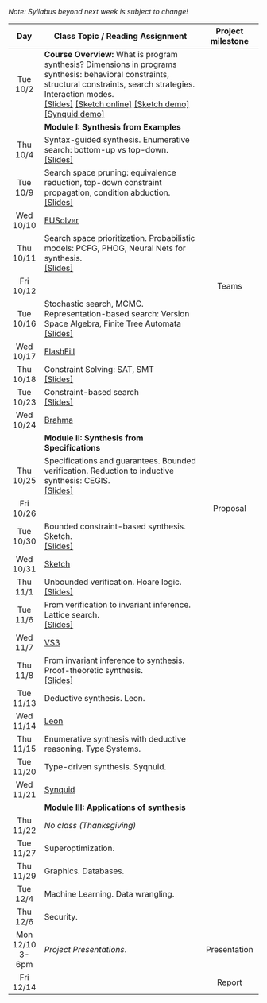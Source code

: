 *Note: Syllabus beyond next week is subject to change!*

| Day           | Class Topic / Reading Assignment | Project milestone |
|:-------------:| ----- | :-------:|
|Tue<br/> 10/2 |**Course Overview:** What is program synthesis? Dimensions in programs synthesis: behavioral constraints, structural constraints, search strategies. Interaction modes.<br/>[\[Slides\]](../blob/master/lectures/Lecture01.pdf) [\[Sketch online\]](http://sketch1.csail.mit.edu/demo/pages/sketchexp) [\[Sketch demo\]](http://people.csail.mit.edu/asolar/gal/isolateRightmost.sk.html) [\[Synquid demo\]](http://comcom.csail.mit.edu/demos/#intersection)| |
| |**Module I: Synthesis from Examples** | |
|Thu<br/> 10/4  |Syntax-guided synthesis. Enumerative search: bottom-up vs top-down.<br/>[\[Slides\]](../blob/master/lectures/Lecture02.pdf) | | 
|Tue<br/> 10/9 |Search space pruning: equivalence reduction, top-down constraint propagation, condition abduction.<br/>[\[Slides\]](../blob/master/lectures/Lecture03.pdf)| |
|Wed<br/> 10/10  | [EUSolver](Reading-List#week-1-eusolver) | | 
|Thu<br/> 10/11 |Search space prioritization. Probabilistic models: PCFG, PHOG, Neural Nets for synthesis. <br/>[\[Slides\]](../blob/master/lectures/Lecture04.pdf)| |
|Fri<br/> 10/12  | | Teams |
|Tue<br/> 10/16 |Stochastic search, MCMC. Representation-based search: Version Space Algebra, Finite Tree Automata<br/>[\[Slides\]](../blob/master/lectures/Lecture05.pdf)| |
|Wed<br/> 10/17 | [FlashFill](Reading-List#week-2-flashfill) | | 
|Thu<br/> 10/18 |Constraint Solving: SAT, SMT<br/>[\[Slides\]](../blob/master/lectures/Lecture06.pdf)| |
|Tue<br/> 10/23 |Constraint-based search<br/>[\[Slides\]](../blob/master/lectures/Lecture07.pdf)| |
|Wed<br/> 10/24 |[Brahma](Reading-List#week-3-brahma) | | 
||**Module II: Synthesis from Specifications**| |
|Thu<br/> 10/25 |Specifications and guarantees. Bounded verification. Reduction to inductive synthesis: CEGIS.<br/>[\[Slides\]](../blob/master/lectures/Lecture08.pdf)| |
|Fri<br/> 10/26  | | Proposal |
|Tue<br/> 10/30 |Bounded constraint-based synthesis. Sketch.<br/>[\[Slides\]](../blob/master/lectures/Lecture09.pdf)| |
|Wed<br/> 10/31 |[Sketch](Reading-List#week-4-sketch) | | 
|Thu<br/> 11/1 |Unbounded verification. Hoare logic.<br/>[\[Slides\]](../blob/master/lectures/Lecture10.pdf)| |
|Tue<br/> 11/6  |From verification to invariant inference. Lattice search.<br/>[\[Slides\]](../blob/master/lectures/Lecture11.pdf)| |
|Wed<br/> 11/7  |[VS3](Reading-List#week-5-vs3) | | 
|Thu<br/> 11/8  |From invariant inference to synthesis. Proof-theoretic synthesis.<br/>[\[Slides\]](../blob/master/lectures/Lecture12.pdf)| |
|Tue<br/> 11/13  |Deductive synthesis. Leon.<!--<br/>[\[Slides\]](../blob/master/lectures/Lecture13.pdf)-->| | |
|Wed<br/> 11/14  |[Leon](Reading-List#week-6-leon) | | 
|Thu<br/> 11/15 |Enumerative synthesis with deductive reasoning. Type Systems.<!--<br/>[\[Slides\]](../blob/master/lectures/Lecture14.pdf)-->| |
|Tue<br/> 11/20 |Type-driven synthesis. Syqnuid.<!--<br/>[\[Slides\]](../blob/master/lectures/Lecture15.pdf)-->| |
|Wed<br/> 11/21 |[Synquid](Reading-List#week-7-synquid) | | 
||**Module III: Applications of synthesis**| | |
|Thu<br/> 11/22 |*No class (Thanksgiving)*| |
|Tue<br/> 11/27 |Superoptimization. | |
|Thu<br/> 11/29 |Graphics. Databases.<!--<br/>[\[Slides\]](../blob/master/lectures/Lecture16.pdf)-->| |
|Tue<br/> 12/4  |Machine Learning. Data wrangling. <!--<br/>[\[Slides\]](../blob/master/lectures/Lecture17.pdf)-->| |
|Thu<br/> 12/6  |Security. |  |
|Mon<br/> 12/10<br/> 3-6pm |*Project Presentations*.| Presentation |
|Fri<br/> 12/14 | | Report |




